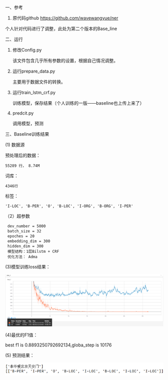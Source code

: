 一、参考

1. 原代码github
https://github.com/wavewangyue/ner

  个人针对代码进行了调整，此处为第二个版本的Base_line

二、运行

1. 修改Config.py

    该文件包含几乎所有参数的设置，根据自己情况调整。

2. 运行prepare_data.py

   主要用于数据文件的转换。
   
3. 运行train_lstm_crf.py
  
   训练模型，保存结果（个人训练的一版——baseline也上传上来了）
   
4. predcit.py
  
   调用模型，预测
   
三、Baseline训练结果

(1) 数据源

  预处理后的数据：
    
    55289 行， 8.74M

  词库：
    
    4346行

  标签：
    
    'I-LOC', 'B-PER', 'O', 'B-LOC', 'I-ORG', 'B-ORG', 'I-PER'


（2）超参数

     dev_number = 5000
     batch_size = 32
     epoches = 20
     embedding_dim = 300
     hidden_dim = 300
     模型结构：1层Bilstm + CRF
     优化方法： Adma


(3)模型训练loss结果：


![Image text](https://github.com/MaybeWeCan/BiLstm-CRF-NER/blob/master/img/Image1.png)


(4)最优的F1值：

 best f1 is 0.8893250792692134,globa_step is 10176



(5) 预测结果：

![Image text](https://github.com/MaybeWeCan/BiLstm-CRF-NER/blob/master/img/Image2.png)





